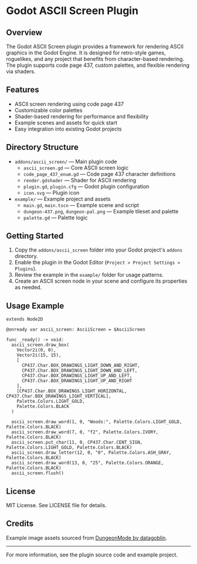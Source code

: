 # Godot ASCII Screen Plugin

## Overview

The Godot ASCII Screen plugin provides a framework for rendering ASCII graphics in the Godot Engine. It is designed for retro-style games, roguelikes, and any project that benefits from character-based rendering. The plugin supports code page 437, custom palettes, and flexible rendering via shaders.

## Features

- ASCII screen rendering using code page 437
- Customizable color palettes
- Shader-based rendering for performance and flexibility
- Example scenes and assets for quick start
- Easy integration into existing Godot projects

## Directory Structure

- `addons/ascii_screen/` — Main plugin code
  - `ascii_screen.gd` — Core ASCII screen logic
  - `code_page_437_enum.gd` — Code page 437 character definitions
  - `render.gdshader` — Shader for ASCII rendering
  - `plugin.gd`, `plugin.cfg` — Godot plugin configuration
  - `icon.svg` — Plugin icon
- `example/` — Example project and assets
  - `main.gd`, `main.tscn` — Example scene and script
  - `dungeon-437.png`, `dungeon-pal.png` — Example tileset and palette
  - `palette.gd` — Palette logic

## Getting Started

1. Copy the `addons/ascii_screen` folder into your Godot project's `addons` directory.
2. Enable the plugin in the Godot Editor (`Project > Project Settings > Plugins`).
3. Review the example in the `example/` folder for usage patterns.
4. Create an ASCII screen node in your scene and configure its properties as needed.

## Usage Example

```gdscript
extends Node2D

@onready var ascii_screen: AsciiScreen = $AsciiScreen

func _ready() -> void:
  ascii_screen.draw_box(
    Vector2i(0, 0),
    Vector2i(15, 15),
    [
      CP437.Char.BOX_DRAWINGS_LIGHT_DOWN_AND_RIGHT,
      CP437.Char.BOX_DRAWINGS_LIGHT_DOWN_AND_LEFT,
      CP437.Char.BOX_DRAWINGS_LIGHT_UP_AND_LEFT,
      CP437.Char.BOX_DRAWINGS_LIGHT_UP_AND_RIGHT
    ],
    [CP437.Char.BOX_DRAWINGS_LIGHT_HORIZONTAL, CP437.Char.BOX_DRAWINGS_LIGHT_VERTICAL],
    Palette.Colors.LIGHT_GOLD,
    Palette.Colors.BLACK
  )

  ascii_screen.draw_word(1, 0, "Woods:", Palette.Colors.LIGHT_GOLD, Palette.Colors.BLACK)
  ascii_screen.draw_word(7, 0, "f2", Palette.Colors.IVORY, Palette.Colors.BLACK)
  ascii_screen.put_char(11, 0, CP437.Char.CENT_SIGN, Palette.Colors.LIGHT_GOLD, Palette.Colors.BLACK)
  ascii_screen.draw_letter(12, 0, "0", Palette.Colors.ASH_GRAY, Palette.Colors.BLACK)
  ascii_screen.draw_word(13, 0, "25", Palette.Colors.ORANGE, Palette.Colors.BLACK)
  ascii_screen.flush()
```

## License

MIT License. See LICENSE file for details.

## Credits

Example image assets sourced from [DungeonMode by datagoblin](https://datagoblin.itch.io/dungeonmode).

---

For more information, see the plugin source code and example project.
